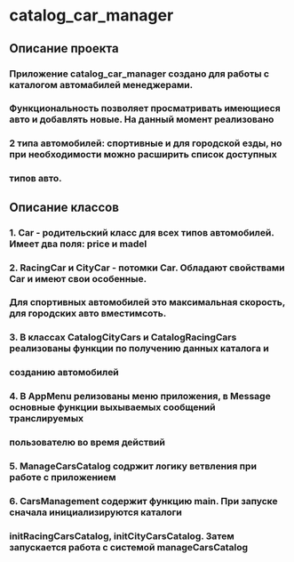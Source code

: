 # catalog_car_manager

## Описание проекта
### Приложение catalog_car_manager создано для работы с каталогом автомабилей менеджерами.
### Функциональность позволяет просматривать имеющиеся авто и добавлять новые. На данный момент реализовано
### 2 типа автомобилей: спортивные и для городской езды, но при необходимости можно расширить список доступных
### типов авто.

## Описание классов
### 1. Car - родительский класс для всех типов автомобилей. Имеет два поля: price и madel
### 2. RacingCar и CityСar - потомки Car. Обладают свойствами Car и имеют свои особенные.
### Для спортивных автомобилей это максимальная скорость, для городских авто вместимсоть.
### 3. В классах CatalogCityCars и CatalogRacingCars реализованы функции по получению данных каталога и
### созданию автомобилей
### 4. В AppMenu релизованы меню приложения, в Message основные функции выхываемых сообщений транслируемых
### пользователю во время действий
### 5. ManageCarsCatalog содржит логику ветвления при работе с приложением
### 6. CarsManagement содержит функцию main. При запуске сначала инициализируются каталоги
### initRacingCarsCatalog, initCityCarsCatalog. Затем запускается работа с системой manageCarsCatalog